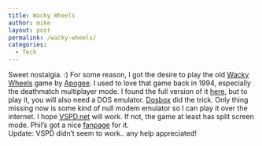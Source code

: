 ```yaml
---
title: Wacky Wheels
author: mike
layout: post
permalink: /wacky-wheels/
categories:
  - Tech
---
```

Sweet nostalgia. :) For some reason, I got the desire to play the old <a target="_blank" href="http://www.3drealms.com/wacky/">Wacky Wheels</a> game by <a target="_blank" href="http://www.fact-index.com/a/ap/apogee_games.html">Apogee</a>. I used to love that game back in 1994, especially the deathmatch multiplayer mode. I found the full version of it <a target="_blank" href="http://wackywheels.wz.cz/">here</a>, but to play it, you will also need a DOS emulator. <a target="_blank" href="http://dosbox.sourceforge.net/">Dosbox</a> did the trick. Only thing missing now is some kind of null modem emulator so I can play it over the internet. I hope <a target="_blank" href="http://www.gold-software.com/download4684.html">VSPD.net</a> will work. If not, the game at least has split screen mode. Phil&#8217;s got a nice <a target="_blank" href="http://www.maddogcarter.com/phil/wacky_wheels/">fanpage</a> for it.  
Update: VSPD didn&#8217;t seem to work.. any help appreciated!